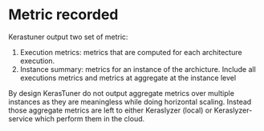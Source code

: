 # Metric recorded

Kerastuner output two set of metric:

1. Execution metrics: metrics that are computed for each architecture execution.
2. Instance summary: metrics for an instance of the archicture. Include all executions metrics and metrics at aggregate at the instance level

By design KerasTuner do not output aggregate metrics over multiple instances as they are meaningless while doing horizontal scaling. Instead those aggregate metrics are left to either Keraslyzer (local) or Keraslyzer-service which perform them in the cloud.

